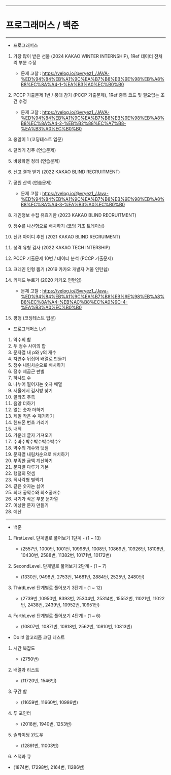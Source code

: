 ----------------------------
# 프로그래머스 / 백준
----------------------------

+ 프로그래머스


1. 가장 많이 받은 선물 (2024 KAKAO WINTER INTERNSHIP), 1Ref 데이터 전처리 부분 수정
   + 문제 고찰 : https://velog.io/@vryez1_/JAVA-%ED%94%84%EB%A1%9C%EA%B7%B8%EB%9E%98%EB%A8%B8%EC%8A%A4-1-%EA%B3%A0%EC%B0%B0
     
2. PCCP 기출문제 1번 / 붕대 감기 (PCCP 기출문제), 1Ref 중복 코드 및 필요없는 조건 수정
   + 문제 고찰 : https://velog.io/@vryez1_/JAVA-%ED%94%84%EB%A1%9C%EA%B7%B8%EB%9E%98%EB%A8%B8%EC%8A%A4-2-%EB%B2%88%EC%A7%B8-%EA%B3%A0%EC%B0%B0
   
3. 옹알이 1 (코딩테스트 입문)
   
4. 달리기 경주 (연습문제)
   
5. 바탕화면 정리 (연습문제)
   
6. 신고 결과 받기 (2022 KAKAO BLIND RECRUITMENT)
    
7. 공원 산책 (연습문제)
   + 문제 고찰 : https://velog.io/@vryez1_/Java-%ED%94%84%EB%A1%9C%EA%B7%B8%EB%9E%98%EB%A8%B8%EC%8A%A4-3-%EA%B3%A0%EC%B0%B0
     
8. 개인정보 수집 유효기한 (2023 KAKAO BLIND RECRUITMENT)
    
9. 정수를 나선형으로 배치하기 (코딩 기초 트레이닝)
    
10. 신규 아이디 추천 (2021 KAKAO BLIND RECRUIMENT)
    
11. 성격 유형 검사 (2022 KAKAO TECH INTERSHIP)
    
12. PCCP 기출문제 10번 / 데이터 분석 (PCCP 기출문제)
    
13. 크레인 인형 뽑기 (2019 카카오 개발자 겨울 인턴쉽)
    
14. 키패드 누르기 (2020 카카오 인턴쉽)
    + 문제 고찰 : https://velog.io/@vryez1_/Java-%ED%94%84%EB%A1%9C%EA%B7%B8%EB%9E%98%EB%A8%B8%EC%8A%A4-%EB%AC%B8%EC%A0%9C-4-%EA%B3%A0%EC%B0%B0
      
15. 평행 (코딩테스트 입문)

+ 프로그래머스 Lv1
1. 약수의 합
2. 두 정수 사이의 합
3. 문자열 내 p와 y의 개수
4. 자연수 뒤집어 배열로 만들기
5. 정수 내림차순으로 배치하기
6. 정수 제곱근 판별
7. 하샤드 수
8. 나누어 떨어지는 숫자 배열
9. 서울에서 김서방 찾기
10. 콜라츠 추측
11. 음양 더하기
12. 없는 숫자 더하기
13. 제일 작은 수 제거하기
14. 핸드폰 번호 가리기
15. 내적
16. 가운데 글자 가져오기
17. 수바수박수박수박수박수?
18. 약수의 개수와 덧셈
19. 문자열 내림차순으로 배치하기
20. 부족한 금액 계산하기
21. 문자열 다루기 기본
22. 행렬의 덧셈
23. 직사각형 별찍기
24. 같은 숫자는 싫어
25. 최대 공약수와 최소공배수
26. 큭기가 작은 부분 문자열
27. 이상한 문자 만들기
28. 예산

-----------------------------

+ 백준
1. FirstLevel. 단계별로 풀어보기 1단계 - (1 ~ 13)
   + (2557번, 1000번, 1001번, 10998번, 1008번, 10869번, 10926번, 18108번, 10430번, 2588번, 11382번, 10171번, 10172번)
  
2. SecondLevel. 단게별로 풀어보기 2단계 - (1 ~ 7)
   + (1330번, 9498번, 2753번, 14681번, 2884번, 2525번, 2480번)

3. ThirdLevel 단계별로 풀어보기 3단계 - (1 ~ 12)
   + (2739번 ,10950번, 8393번, 25304번, 25314번, 15552번, 11021번, 11022번, 2438번, 2439번, 10952번, 10951번)
  
4. ForthLevel 단계별로 풀어보기 4단계 - (1 ~ 6)
   + (10807번, 10871번, 10818번, 2562번, 10810번, 10813번)

+ Do it! 알고리즘 코딩 테스트
1. 시간 복잡도
   + (2750번)
    
2. 배열과 리스트
   + (11720번, 1546번)

3. 구간 합
   + (11659번, 11660번, 10986번)

4. 투 포인터
   + (2018번, 1940번, 1253번)

5. 슬라이딩 윈도우
   + (12891번, 11003번)

6. 스택과 큐
  + (1874번, 17298번, 2164번, 11286번)
   

